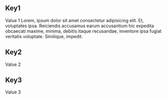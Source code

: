 ## Key1
Value 1
Lorem, ipsum dolor sit amet consectetur adipisicing elit. Et, voluptates ipsa. Reiciendis accusamus earum accusantium hic expedita obcaecati maxime, minima, debitis itaque recusandae, inventore ipsa fugiat veritatis voluptate. Similique, impedit.

## Key2
Value 2

## Key3

Value 3

